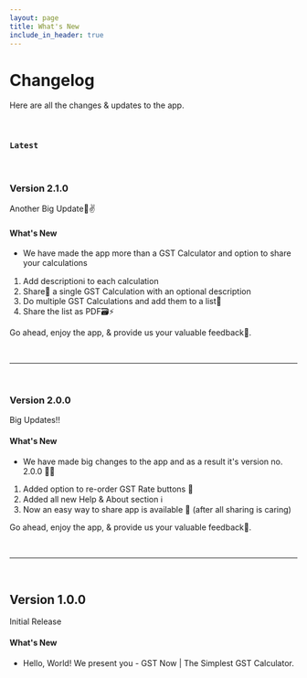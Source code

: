 ```yaml
---
layout: page
title: What's New
include_in_header: true
---
```


# Changelog
Here are all the changes & updates to the app.

<br>

### `Latest`

<br>


### **Version 2.1.0**
Another Big Update🚀✌

#### What's New
- We have made the app more than a GST Calculator and option to share your calculations
1. Add descriptionℹ to each calculation
2. Share📢 a single GST Calculation with an optional description
3. Do multiple GST Calculations and add them to a list👀
4. Share the list as PDF🗃⚡

Go ahead, enjoy the app, & provide us your valuable feedback🤗.


<br>

________
<br>

### **Version 2.0.0**
Big Updates!!

#### What's New
- We have made big changes to the app and as a result it's version no. 2.0.0 🚀🤘
1. Added option to re-order GST Rate buttons 🔁
2. Added all new Help & About section ℹ
3. Now an easy way to share app is available 🤝 (after all sharing is caring)

Go ahead, enjoy the app, & provide us your valuable feedback🤗.


<br>

________
<br>

## Version 1.0.0
Initial Release

#### What's New
- Hello, World! We present you - GST Now | The Simplest GST Calculator.
